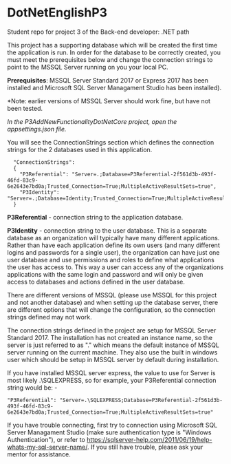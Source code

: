 # DotNetEnglishP3
Student repo for project 3 of the Back-end developer: .NET path

This project has a supporting database which will be created the first time the application is run. In order for the database to be correctly
created, you must meet the prerequisites below and change the connection strings to point to the MSSQL Server running on you your local PC.

**Prerequisites**: MSSQL Server Standard 2017 or Express 2017 has been installed and Microsoft SQL Server Managament Studio has been installed).

*Note: earlier versions of MSSQL Server should work fine, but have not been tested.

*In the P3AddNewFunctionalityDotNetCore project, open the appsettings.json file.*

You will see the ConnectionStrings section which defines the connection strings for the 2 databases used in this application.


      "ConnectionStrings":
      {
        "P3Referential": "Server=.;Database=P3Referential-2f561d3b-493f-46fd-83c9-6e2643e7bd0a;Trusted_Connection=True;MultipleActiveResultSets=true",
        "P3Identity": "Server=.;Database=Identity;Trusted_Connection=True;MultipleActiveResultSets=true"
      }
  

**P3Referential** - connection string to the application database.

**P3Identity** - connection string to the user database. This is a separate database as an organization will typically have many different applications. Rather
than have each application define its own users (and many different logins and passwords for a single user), the organization can have just one user database and use permissions and roles to define what applications the 
user has access to. This way a user can access any of the organizations applications with the same login and password and will only be given access to databases and actions defined in the user database.

There are different versions of MSSQL (please use MSSQL for this project and not another database) and when setting up the database server, there are different options that will change the configuration, so the connection strings defined may not work.

The connection strings defined in the project are setup for MSSQL Server Standard 2017. The installation has not created an instance name, so the server is just referred to as "." which means the default instance of MSSQL server
running on the current machine. They also use the built in windows user which should be setup in MSSQL server by default during installation.

If you have installed MSSQL server express, the value to use for Server is most likely .\SQLEXPRESS, so for example, your P3Referential connection string would be: -

    "P3Referential": "Server=.\SQLEXPRESS;Database=P3Referential-2f561d3b-493f-46fd-83c9-6e2643e7bd0a;Trusted_Connection=True;MultipleActiveResultSets=true"
	
If you have trouble connecting, first try to connection using Microsoft SQL Server Managament Studio (make sure authentication type  is "Windows Authentication"), or refer to https://sqlserver-help.com/2011/06/19/help-whats-my-sql-server-name/.
If you still have trouble, please ask your mentor for assistance.
